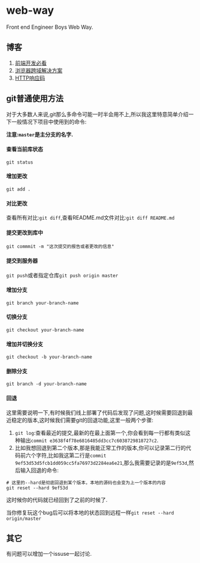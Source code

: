# web-way
Front end Engineer Boys Web Way.

## 博客

1. [前端开发必看](https://github.com/zhouyuexie/web-way/blob/master/web-blog/前端开发必看.md)
2. [浏览器跨域解决方案](https://github.com/zhouyuexie/web-way/blob/master/web-blog/浏览器跨域解决方案.md)
3. [HTTP响应码](https://github.com/zhouyuexie/web-way/blob/master/web-blog/HTTP响应码.md)

## git普通使用方法

对于大多数人来说,git那么多命令可能一时半会用不上,所以我这里特意简单介绍一下一般情况下项目中使用到的命令:

**注意:`master`是主分支的名字.**

#### 查看当前库状态

`git status`

#### 增加更改

`git add .`

#### 对比更改

查看所有对比:`git diff`,查看README.md文件对比:`git diff README.md`

#### 提交更改到库中

`git commmit -m "这次提交的报告或者更改的信息"`

#### 提交到服务器

`git push`或者指定仓库`git push origin master`

#### 增加分支

`git branch your-branch-name`

#### 切换分支

`git checkout your-branch-name`

#### 增加并切换分支

`git checkout -b your-branch-name`

#### 删除分支

`git branch -d your-branch-name`

#### 回退

这里需要说明一下,有时候我们线上部署了代码后发现了问题,这时候需要回退到最近稳定的版本,这时候我们需要git的回退功能,这里一般两个步骤:

1. `git log`:查看最近的提交,最新的在最上面第一个,你会看到每一行都有类似这种输出`commit e3638f4f78e6816485dd3cc7c6038729818727c2`.
2. 比如我想回退到第二个版本,那是我能正常工作的版本,你可以记录第二行的代码前六个字符,比如我这第二行是`commit 9ef53d53d5fcb1dd059cc5fa76973d2284ea6e21`,那么我需要记录的是`9ef53d`,然后输入回退的命令:

```shell
# 这里的--hard是彻底回退到某个版本，本地的源码也会变为上一个版本的内容
git reset --hard 9ef53d
```

这时候你的代码就已经回到了之前的时候了.

当你修复玩这个bug后可以将本地的状态回到远程一样`git reset --hard origin/master`

## 其它

有问题可以增加一个issuse一起讨论.